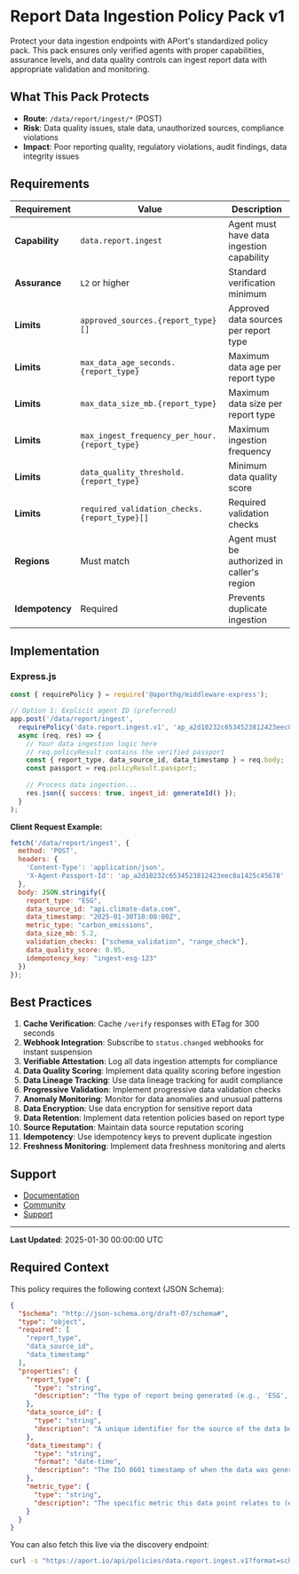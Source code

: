 # Report Data Ingestion Policy Pack v1

Protect your data ingestion endpoints with APort's standardized policy pack. This pack ensures only verified agents with proper capabilities, assurance levels, and data quality controls can ingest report data with appropriate validation and monitoring.

## What This Pack Protects

- **Route**: `/data/report/ingest/*` (POST)
- **Risk**: Data quality issues, stale data, unauthorized sources, compliance violations
- **Impact**: Poor reporting quality, regulatory violations, audit findings, data integrity issues

## Requirements

| Requirement | Value | Description |
|-------------|-------|-------------|
| **Capability** | `data.report.ingest` | Agent must have data ingestion capability |
| **Assurance** | `L2` or higher | Standard verification minimum |
| **Limits** | `approved_sources.{report_type}[]` | Approved data sources per report type |
| **Limits** | `max_data_age_seconds.{report_type}` | Maximum data age per report type |
| **Limits** | `max_data_size_mb.{report_type}` | Maximum data size per report type |
| **Limits** | `max_ingest_frequency_per_hour.{report_type}` | Maximum ingestion frequency |
| **Limits** | `data_quality_threshold.{report_type}` | Minimum data quality score |
| **Limits** | `required_validation_checks.{report_type}[]` | Required validation checks |
| **Regions** | Must match | Agent must be authorized in caller's region |
| **Idempotency** | Required | Prevents duplicate ingestion |

## Implementation

### Express.js

```javascript
const { requirePolicy } = require('@aporthq/middleware-express');

// Option 1: Explicit agent ID (preferred)
app.post('/data/report/ingest', 
  requirePolicy('data.report.ingest.v1', 'ap_a2d10232c6534523812423eec8a1425c45678'), 
  async (req, res) => {
    // Your data ingestion logic here
    // req.policyResult contains the verified passport
    const { report_type, data_source_id, data_timestamp } = req.body;
    const passport = req.policyResult.passport;
    
    // Process data ingestion...
    res.json({ success: true, ingest_id: generateId() });
  }
);
```

**Client Request Example:**
```javascript
fetch('/data/report/ingest', {
  method: 'POST',
  headers: {
    'Content-Type': 'application/json',
    'X-Agent-Passport-Id': 'ap_a2d10232c6534523812423eec8a1425c45678'
  },
  body: JSON.stringify({
    report_type: "ESG",
    data_source_id: "api.climate-data.com",
    data_timestamp: "2025-01-30T10:00:00Z",
    metric_type: "carbon_emissions",
    data_size_mb: 5.2,
    validation_checks: ["schema_validation", "range_check"],
    data_quality_score: 0.95,
    idempotency_key: "ingest-esg-123"
  })
});
```

## Best Practices

1. **Cache Verification**: Cache `/verify` responses with ETag for 300 seconds
2. **Webhook Integration**: Subscribe to `status.changed` webhooks for instant suspension
3. **Verifiable Attestation**: Log all data ingestion attempts for compliance
4. **Data Quality Scoring**: Implement data quality scoring before ingestion
5. **Data Lineage Tracking**: Use data lineage tracking for audit compliance
6. **Progressive Validation**: Implement progressive data validation checks
7. **Anomaly Monitoring**: Monitor for data anomalies and unusual patterns
8. **Data Encryption**: Use data encryption for sensitive report data
9. **Data Retention**: Implement data retention policies based on report type
10. **Source Reputation**: Maintain data source reputation scoring
11. **Idempotency**: Use idempotency keys to prevent duplicate ingestion
12. **Freshness Monitoring**: Implement data freshness monitoring and alerts

## Support

- [Documentation](https://aport.io/docs/policies/data.report.ingest.v1)
- [Community](https://github.com/aporthq/community)
- [Support](https://aport.io/support)

---
**Last Updated**: 2025-01-30 00:00:00 UTC


## Required Context

This policy requires the following context (JSON Schema):

```json
{
  "$schema": "http://json-schema.org/draft-07/schema#",
  "type": "object",
  "required": [
    "report_type",
    "data_source_id",
    "data_timestamp"
  ],
  "properties": {
    "report_type": {
      "type": "string",
      "description": "The type of report being generated (e.g., 'ESG', 'QuarterlyFinancials')."
    },
    "data_source_id": {
      "type": "string",
      "description": "A unique identifier for the source of the data being ingested (e.g., 'api.climate-data.com', 'internal-hr-db')."
    },
    "data_timestamp": {
      "type": "string",
      "format": "date-time",
      "description": "The ISO 8601 timestamp of when the data was generated."
    },
    "metric_type": {
      "type": "string",
      "description": "The specific metric this data point relates to (e.g., 'carbon_emissions', 'employee_diversity')."
    }
  }
}
```

You can also fetch this live via the discovery endpoint:

```bash
curl -s "https://aport.io/api/policies/data.report.ingest.v1?format=schema"
```

